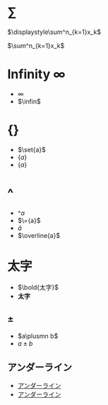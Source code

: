 # $\sum$

$\displaystyle\sum^n_{k=1}x_k$

$\sum^n_{k=1}x_k$

# Infinity $\infty$
- $\infty$
- $\infin$

# {}
- $\set{a}$
- $\{a\}$
- $\lbrace a \rbrace$

# ^
- $\^{a}$
- $\={a}$
- $\hat{a}$
- $\overline{a}$

# 太字
- $\bold{太字}$
- $\boldsymbol{太字}$

## ±
- $a\plusmn b$
- $a\pm b$

## アンダーライン
- <u>アンダーライン</u>
- <ins>アンダーライン</ins>
